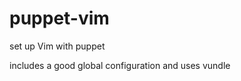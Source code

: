 puppet-vim
==========

set up Vim with puppet

includes a good global configuration and uses vundle
